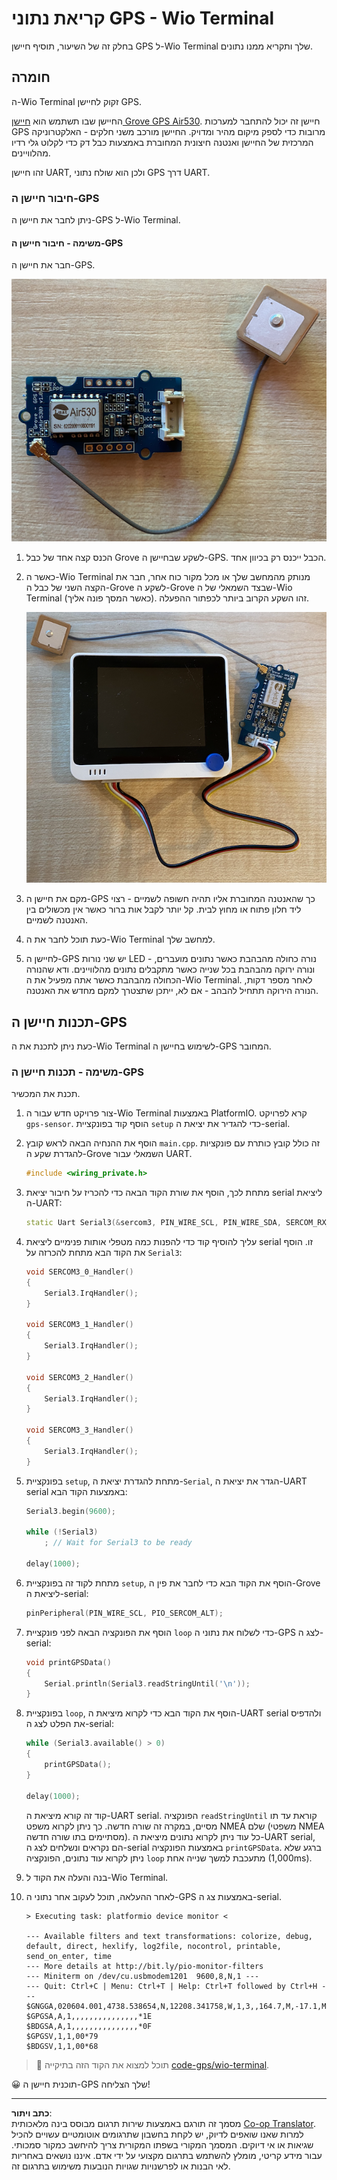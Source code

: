 <!--
CO_OP_TRANSLATOR_METADATA:
{
  "original_hash": "da6ae0a795cf06be33d23ca5b8493fc8",
  "translation_date": "2025-08-27T22:49:41+00:00",
  "source_file": "3-transport/lessons/1-location-tracking/wio-terminal-gps-sensor.md",
  "language_code": "he"
}
-->
# קריאת נתוני GPS - Wio Terminal

בחלק זה של השיעור, תוסיף חיישן GPS ל-Wio Terminal שלך ותקריא ממנו נתונים.

## חומרה

ה-Wio Terminal זקוק לחיישן GPS.

החיישן שבו תשתמש הוא [חיישן Grove GPS Air530](https://www.seeedstudio.com/Grove-GPS-Air530-p-4584.html). חיישן זה יכול להתחבר למערכות GPS מרובות כדי לספק מיקום מהיר ומדויק. החיישן מורכב משני חלקים - האלקטרוניקה המרכזית של החיישן ואנטנה חיצונית המחוברת באמצעות כבל דק כדי לקלוט גלי רדיו מהלוויינים.

זהו חיישן UART, ולכן הוא שולח נתוני GPS דרך UART.

### חיבור חיישן ה-GPS

ניתן לחבר את חיישן ה-GPS ל-Wio Terminal.

#### משימה - חיבור חיישן ה-GPS

חבר את חיישן ה-GPS.

![חיישן GPS מסוג Grove](../../../../../translated_images/grove-gps-sensor.247943bf69b03f0d1820ef6ed10c587f9b650e8db55b936851c92412180bd3e2.he.png)

1. הכנס קצה אחד של כבל Grove לשקע שבחיישן ה-GPS. הכבל ייכנס רק בכיוון אחד.

1. כאשר ה-Wio Terminal מנותק מהמחשב שלך או מכל מקור כוח אחר, חבר את הקצה השני של כבל ה-Grove לשקע ה-Grove שבצד השמאלי של ה-Wio Terminal (כאשר המסך פונה אליך). זהו השקע הקרוב ביותר לכפתור ההפעלה.

    ![חיישן ה-GPS מחובר לשקע השמאלי](../../../../../translated_images/wio-gps-sensor.19fd52b81ce58095d5deb3d4e5a1fdd88818d76569b00b1f0d740c92dc986525.he.png)

1. מקם את חיישן ה-GPS כך שהאנטנה המחוברת אליו תהיה חשופה לשמיים - רצוי ליד חלון פתוח או מחוץ לבית. קל יותר לקבל אות ברור כאשר אין מכשולים בין האנטנה לשמיים.

1. כעת תוכל לחבר את ה-Wio Terminal למחשב שלך.

1. לחיישן ה-GPS יש שני נורות LED - נורה כחולה מהבהבת כאשר נתונים מועברים, ונורה ירוקה מהבהבת בכל שנייה כאשר מתקבלים נתונים מהלוויינים. ודא שהנורה הכחולה מהבהבת כאשר אתה מפעיל את ה-Wio Terminal. לאחר מספר דקות, הנורה הירוקה תתחיל להבהב - אם לא, ייתכן שתצטרך למקם מחדש את האנטנה.

## תכנות חיישן ה-GPS

כעת ניתן לתכנת את ה-Wio Terminal לשימוש בחיישן ה-GPS המחובר.

### משימה - תכנות חיישן ה-GPS

תכנת את המכשיר.

1. צור פרויקט חדש עבור ה-Wio Terminal באמצעות PlatformIO. קרא לפרויקט `gps-sensor`. הוסף קוד בפונקציית `setup` כדי להגדיר את יציאת ה-serial.

1. הוסף את ההנחיה הבאה לראש קובץ `main.cpp`. זה כולל קובץ כותרת עם פונקציות להגדרת שקע ה-Grove השמאלי עבור UART.

    ```cpp
    #include <wiring_private.h>
    ```

1. מתחת לכך, הוסף את שורת הקוד הבאה כדי להכריז על חיבור יציאת serial ליציאת ה-UART:

    ```cpp
    static Uart Serial3(&sercom3, PIN_WIRE_SCL, PIN_WIRE_SDA, SERCOM_RX_PAD_1, UART_TX_PAD_0);
    ```

1. עליך להוסיף קוד כדי להפנות כמה מטפלי אותות פנימיים ליציאת serial זו. הוסף את הקוד הבא מתחת להכרזה על `Serial3`:

    ```cpp
    void SERCOM3_0_Handler()
    {
        Serial3.IrqHandler();
    }
    
    void SERCOM3_1_Handler()
    {
        Serial3.IrqHandler();
    }
    
    void SERCOM3_2_Handler()
    {
        Serial3.IrqHandler();
    }
    
    void SERCOM3_3_Handler()
    {
        Serial3.IrqHandler();
    }
    ```

1. בפונקציית `setup`, מתחת להגדרת יציאת ה-`Serial`, הגדר את יציאת ה-UART serial באמצעות הקוד הבא:

    ```cpp
    Serial3.begin(9600);

    while (!Serial3)
        ; // Wait for Serial3 to be ready

    delay(1000);
    ```

1. מתחת לקוד זה בפונקציית `setup`, הוסף את הקוד הבא כדי לחבר את פין ה-Grove ליציאת ה-serial:

    ```cpp
    pinPeripheral(PIN_WIRE_SCL, PIO_SERCOM_ALT);
    ```

1. הוסף את הפונקציה הבאה לפני פונקציית `loop` כדי לשלוח את נתוני ה-GPS לצג ה-serial:

    ```cpp
    void printGPSData()
    {
        Serial.println(Serial3.readStringUntil('\n'));
    }
    ```

1. בפונקציית `loop`, הוסף את הקוד הבא כדי לקרוא מיציאת ה-UART serial ולהדפיס את הפלט לצג ה-serial:

    ```cpp
    while (Serial3.available() > 0)
    {
        printGPSData();
    }
    
    delay(1000);
    ```

    קוד זה קורא מיציאת ה-UART serial. הפונקציה `readStringUntil` קוראת עד תו מסיים, במקרה זה שורה חדשה. כך ניתן לקרוא משפט NMEA שלם (משפטי NMEA מסתיימים בתו שורה חדשה). כל עוד ניתן לקרוא נתונים מיציאת ה-UART serial, הם נקראים ונשלחים לצג ה-serial באמצעות הפונקציה `printGPSData`. ברגע שלא ניתן לקרוא עוד נתונים, הפונקציה `loop` מתעכבת למשך שנייה אחת (1,000ms).

1. בנה והעלה את הקוד ל-Wio Terminal.

1. לאחר ההעלאה, תוכל לעקוב אחר נתוני ה-GPS באמצעות צג ה-serial.

    ```output
    > Executing task: platformio device monitor <
    
    --- Available filters and text transformations: colorize, debug, default, direct, hexlify, log2file, nocontrol, printable, send_on_enter, time
    --- More details at http://bit.ly/pio-monitor-filters
    --- Miniterm on /dev/cu.usbmodem1201  9600,8,N,1 ---
    --- Quit: Ctrl+C | Menu: Ctrl+T | Help: Ctrl+T followed by Ctrl+H ---
    $GNGGA,020604.001,4738.538654,N,12208.341758,W,1,3,,164.7,M,-17.1,M,,*67
    $GPGSA,A,1,,,,,,,,,,,,,,,*1E
    $BDGSA,A,1,,,,,,,,,,,,,,,*0F
    $GPGSV,1,1,00*79
    $BDGSV,1,1,00*68
    ```

> 💁 תוכל למצוא את הקוד הזה בתיקייה [code-gps/wio-terminal](../../../../../3-transport/lessons/1-location-tracking/code-gps/wio-terminal).

😀 תוכנית חיישן ה-GPS שלך הצליחה!

---

**כתב ויתור**:  
מסמך זה תורגם באמצעות שירות תרגום מבוסס בינה מלאכותית [Co-op Translator](https://github.com/Azure/co-op-translator). למרות שאנו שואפים לדיוק, יש לקחת בחשבון שתרגומים אוטומטיים עשויים להכיל שגיאות או אי דיוקים. המסמך המקורי בשפתו המקורית צריך להיחשב כמקור סמכותי. עבור מידע קריטי, מומלץ להשתמש בתרגום מקצועי על ידי אדם. איננו נושאים באחריות לאי הבנות או לפרשנויות שגויות הנובעות משימוש בתרגום זה.